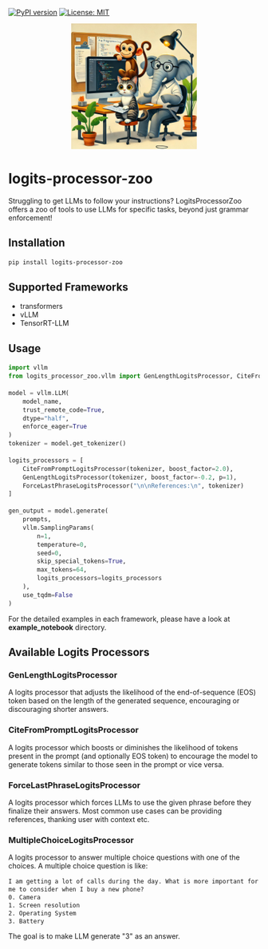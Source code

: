 [![PyPI version](https://badge.fury.io/py/logits-processor-zoo.svg)](https://badge.fury.io/py/logits-processor-zoo)
[![License: MIT](https://img.shields.io/badge/License-Apache2.0-yellow.svg)](https://opensource.org/licenses/Apache2.0)

<p align="center">
    <img src="docs/logo.jpg" width="50%">
</p>

# logits-processor-zoo

Struggling to get LLMs to follow your instructions? LogitsProcessorZoo offers a zoo of tools to use LLMs for specific tasks, beyond just grammar enforcement!

## Installation

```bash
pip install logits-processor-zoo
```

## Supported Frameworks
* transformers
* vLLM
* TensorRT-LLM

## Usage

```python
import vllm
from logits_processor_zoo.vllm import GenLengthLogitsProcessor, CiteFromPromptLogitsProcessor, ForceLastPhraseLogitsProcessor

model = vllm.LLM(
    model_name,
    trust_remote_code=True,
    dtype="half",
    enforce_eager=True
)
tokenizer = model.get_tokenizer()
        
logits_processors = [
    CiteFromPromptLogitsProcessor(tokenizer, boost_factor=2.0),
    GenLengthLogitsProcessor(tokenizer, boost_factor=-0.2, p=1),
    ForceLastPhraseLogitsProcessor("\n\nReferences:\n", tokenizer)
]

gen_output = model.generate(
    prompts,
    vllm.SamplingParams(
        n=1,
        temperature=0,
        seed=0,
        skip_special_tokens=True,
        max_tokens=64,
        logits_processors=logits_processors
    ),
    use_tqdm=False
)
```


For the detailed examples in each framework, please have a look at **example_notebook** directory.

## Available Logits Processors

### GenLengthLogitsProcessor
A logits processor that adjusts the likelihood of the end-of-sequence (EOS) token based on the length of the generated sequence, encouraging or discouraging shorter answers.

### CiteFromPromptLogitsProcessor
A logits processor which boosts or diminishes the likelihood of tokens present in the prompt (and optionally EOS token) to encourage the model to generate tokens similar to those seen in the prompt or vice versa.

### ForceLastPhraseLogitsProcessor
A logits processor which forces LLMs to use the given phrase before they finalize their answers. Most common use cases can be providing references, thanking user with context etc.

### MultipleChoiceLogitsProcessor
A logits processor to answer multiple choice questions with one of the choices. A multiple choice question is like:
```
I am getting a lot of calls during the day. What is more important for me to consider when I buy a new phone?
0. Camera
1. Screen resolution
2. Operating System
3. Battery
```
The goal is to make LLM generate "3" as an answer.
